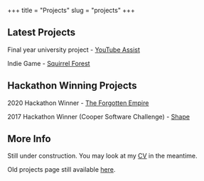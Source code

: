 +++
title = "Projects"
slug = "projects"
+++

## Latest Projects
Final year university project - [YouTube Assist](https://urbelis.dev/youtube-assist/)

Indie Game - [Squirrel Forest](https://store.steampowered.com/app/1266720/Squirrel_Forest/)

## Hackathon Winning Projects
2020 Hackathon Winner - [The Forgotten Empire](https://github.com/mariusurbelis/ducs-hackathon-2020)

2017 Hackathon Winner (Cooper Software Challenge) - [Shape](https://gamejolt.com/games/shape/368216)

## More Info
Still under construction. You may look at my [CV](https://urbelis.dev/cv/) in the meantime.

Old projects page still available [here](../developer).